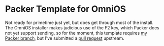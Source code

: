 # Packer Template for OmniOS

Not ready for primetime just yet, but does get through most of the
install. The OmniOS installer makes judicious use of the F2 key, which
Packer does not yet support sending, so for the moment, this template
requires [my Packer branch][0], but I've submitted a [pull request][1]
upstream.

[0]: https://github.com/psi/packer/tree/add-more-special-keys
[1]: https://github.com/mitchellh/packer/pull/206
